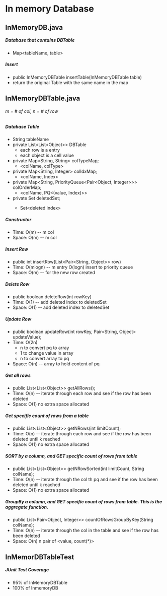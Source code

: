 # In memory Database

## InMemoryDB.java
##### Database that contains DBTable
- Map<tableName, table>
##### Insert
- public InMemoryDBTable insertTable(InMemoryDBTable table)
- return the original Table with the same name in the map

## InMemoryDBTable.java
######  m = # of col, n = # of row
##### Database Table
- String tableName
- private List<List\<Object>> DBTable
    - each row is a entry
    - each object is a cell value
- private Map<String, String> colTypeMap;
    - <colName, colType>
- private Map<String, Integer> colIdxMap;
    - <colName, Index>
- private Map<String, PriorityQueue<Pair<Object, Integer>>> colOrderMap;
    - <colName, PQ<(value, Index)>>
- private Set<Integer> deletedSet;
    - Set\<deleted index>

##### Constructor
- Time: O(m) -- m col
- Space: O(m) -- m col 

##### Insert Row
- public int insertRow(List<Pair<String, Object>> row)
- Time: O(mlogn) -- m entry O(logn) insert to priority queue
- Space: O(m) -- for the new row created

##### Delete Row
- public boolean deleteRow(int rowKey)
- Time: O(1) -- add deleted index to deletedSet
- Space: O(1) -- add deleted index to deletedSet

##### Update Row
- public boolean updateRow(int rowKey, Pair<String, Object> updateValue);
- Time: O(2n)
    - n to convert pq to array
    - 1 to change value in array
    - n to convert array to pq
- Space: O(n) -- array to hold content of pq

##### Get all rows
- public List<List\<Object>> getAllRows();
- Time: O(n) -- iterate through each row and see if the row has been deleted
- Space: O(1) no extra space allocated

##### Get specific count of rows from a table
- public List<List\<Object>> getNRows(int limitCount);
- Time: O(n) -- iterate through each row and see if the row has been deleted until k reached
- Space: O(1) no extra space allocated

##### SORT by a column, and GET specific count of rows from table
- public List<List\<Object>> getNRowSorted(int limitCount, String colName);
- Time: O(n) -- iterate through the col th pq and see if the row has been deleted until k reached
- Space: O(1) no extra space allocated

##### GroupBy a column, and GET specific count of rows from table. This is the aggregate function.
- public List<Pair<Object, Integer>> countOfRowsGroupByKey(String colName);
- Time: O(n) -- iterate through the col in the table and see if the row has been deleted
- Space: O(n) n pair of <value, count(*)>

## InMemorDBTableTest
##### JUnit Test Coverage
- 95% of InMemoryDBTable 
- 100% of InmemoryDB



